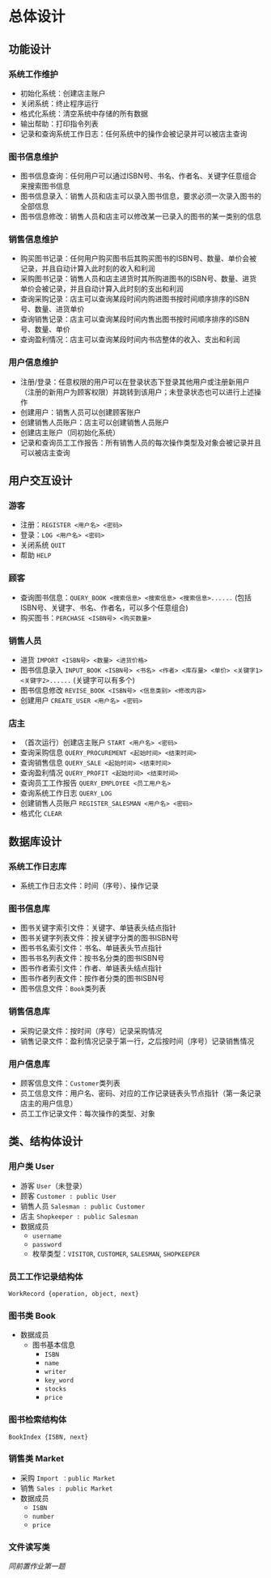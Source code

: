 # 总体设计

## 功能设计

### 系统工作维护

- 初始化系统：创建店主账户
- 关闭系统：终止程序运行
- 格式化系统：清空系统中存储的所有数据
- 输出帮助：打印指令列表
- 记录和查询系统工作日志：任何系统中的操作会被记录并可以被店主查询

### 图书信息维护

- 图书信息查询：任何用户可以通过ISBN号、书名、作者名、关键字任意组合来搜索图书信息
- 图书信息录入：销售人员和店主可以录入图书信息，要求必须一次录入图书的全部信息
- 图书信息修改：销售人员和店主可以修改某一已录入的图书的某一类别的信息

### 销售信息维护

- 购买图书记录：任何用户购买图书后其购买图书的ISBN号、数量、单价会被记录，并且自动计算入此时刻的收入和利润
- 采购图书记录：销售人员和店主进货时其所购进图书的ISBN号、数量、进货单价会被记录，并且自动计算入此时刻的支出和利润
- 查询采购记录：店主可以查询某段时间内购进图书按时间顺序排序的ISBN号、数量、进货单价
- 查询销售记录：店主可以查询某段时间内售出图书按时间顺序排序的ISBN号、数量、单价
- 查询盈利情况：店主可以查询某段时间内书店整体的收入、支出和利润

### 用户信息维护

- 注册/登录：任意权限的用户可以在登录状态下登录其他用户或注册新用户（注册的新用户为顾客权限）并跳转到该用户；未登录状态也可以进行上述操作
- 创建用户：销售人员可以创建顾客账户
- 创建销售人员账户：店主可以创建销售人员账户
- 创建店主账户（同初始化系统）
- 记录和查询员工工作报告：所有销售人员的每次操作类型及对象会被记录并且可以被店主查询

## 用户交互设计

### 游客

- 注册：`REGISTER <用户名> <密码>`
- 登录：`LOG <用户名> <密码>`
- 关闭系统 `QUIT`
- 帮助 `HELP`

### 顾客

- 查询图书信息：`QUERY_BOOK <搜索信息> <搜索信息> <搜索信息>......` (包括ISBN号、关键字、书名、作者名，可以多个任意组合)
- 购买图书：`PERCHASE <ISBN号> <购买数量>`

### 销售人员

- 进货 `IMPORT <ISBN号> <数量> <进货价格>`
- 图书信息录入 `INPUT_BOOK <ISBN号> <书名> <作者> <库存量> <单价> <关键字1> <关键字2>......` (关键字可以有多个)
- 图书信息修改 `REVISE_BOOK <ISBN号> <信息类别> <修改内容>`
- 创建用户 `CREATE_USER <用户名> <密码>`

### 店主

- （首次运行）创建店主账户 `START <用户名> <密码>`
- 查询采购信息 `QUERY_PROCUREMENT <起始时间> <结束时间>`
- 查询销售信息 `QUERY_SALE <起始时间> <结束时间>`
- 查询盈利情况 `QUERY_PROFIT <起始时间> <结束时间>`
- 查询员工工作报告 `QUERY_EMPLOYEE <员工用户名>`
- 查询系统工作日志 `QUERY_LOG`
- 创建销售人员账户 `REGISTER_SALESMAN <用户名> <密码>`
- 格式化 `CLEAR`

## 数据库设计

### 系统工作日志库

- 系统工作日志文件：时间（序号）、操作记录

### 图书信息库

- 图书关键字索引文件：关键字、单链表头结点指针
- 图书关键字列表文件：按关键字分类的图书ISBN号
- 图书书名索引文件：书名、单链表头节点指针
- 图书书名列表文件：按书名分类的图书ISBN号
- 图书作者索引文件：作者、单链表头结点指针
- 图书作者列表文件：按作者分类的图书ISBN号
- 图书信息文件：`Book`类列表

### 销售信息库

- 采购记录文件：按时间（序号）记录采购情况
- 销售记录文件：盈利情况记录于第一行，之后按时间（序号）记录销售情况

### 用户信息库

- 顾客信息文件：`Customer`类列表
- 员工信息文件：用户名、密码、对应的工作记录链表头节点指针（第一条记录店主的用户信息）
- 员工工作记录文件：每次操作的类型、对象

## 类、结构体设计

### 用户类 User

- 游客 `User`（未登录）
- 顾客 `Customer : public User`
- 销售人员 `Salesman : public Customer`
- 店主 `Shopkeeper : public Salesman`
- 数据成员
  - `username`
  - `password`
  - 枚举类型：`VISITOR`, `CUSTOMER`, `SALESMAN`, `SHOPKEEPER`

### 员工工作记录结构体

`WorkRecord {operation, object, next}`

### 图书类 Book

- 数据成员
  - 图书基本信息
    - `ISBN`
    - `name`
    - `writer`
    - `key_word`
    - `stocks`
    - `price`

### 图书检索结构体

`BookIndex {ISBN, next}`

### 销售类 Market

- 采购 `Import ：public Market`
- 销售 `Sales : public Market`
- 数据成员
  - `ISBN`
  - `number`
  - `price`

### 文件读写类

*同前置作业第一题*
